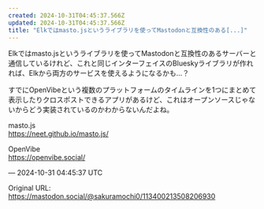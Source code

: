 ```yaml
---
created: 2024-10-31T04:45:37.566Z
updated: 2024-10-31T04:45:37.566Z
title: "Elkではmasto.jsというライブラリを使ってMastodonと互換性のある[...]"
---
```


<p>Elkではmasto.jsというライブラリを使ってMastodonと互換性のあるサーバーと通信しているけれど、これと同じインターフェイスのBlueskyライブラリが作れれば、Elkから両方のサービスを使えるようになるかも…？</p><p>すでにOpenVibeという複数のプラットフォームのタイムラインを1つにまとめて表示したりクロスポストできるアプリがあるけど、これはオープンソースじゃないからどう実装されているのかわからないんだよね。</p><p>masto.js<br /><a href="https://neet.github.io/masto.js/" target="_blank" rel="nofollow noopener" translate="no"><span class="invisible">https://</span><span class="">neet.github.io/masto.js/</span><span class="invisible"></span></a></p><p>OpenVibe<br /><a href="https://openvibe.social/" target="_blank" rel="nofollow noopener" translate="no"><span class="invisible">https://</span><span class="">openvibe.social/</span><span class="invisible"></span></a></p>

&mdash; 2024-10-31 04:45:37 UTC

Original URL: https://mastodon.social/@sakuramochi0/113400213508206930

